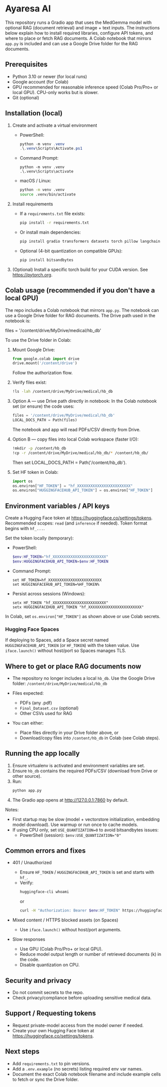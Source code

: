 # Ayaresa AI

This repository runs a Gradio app that uses the MedGemma model with optional RAG (document retrieval) and image + text inputs. The instructions below explain how to install required libraries, configure API tokens, and where to place or fetch RAG documents. A Colab notebook that mirrors `app.py` is included and can use a Google Drive folder for the RAG documents.

## Prerequisites

- Python 3.10 or newer (for local runs)
- Google account (for Colab)
- GPU recommended for reasonable inference speed (Colab Pro/Pro+ or local GPU). CPU-only works but is slower.
- Git (optional)

## Installation (local)

1. Create and activate a virtual environment
   - PowerShell:
     ```powershell
     python -m venv .venv
     .\.venv\Scripts\Activate.ps1
     ```
   - Command Prompt:
     ```
     python -m venv .venv
     .\.venv\Scripts\activate
     ```
   - macOS / Linux:
     ```bash
     python -m venv .venv
     source .venv/bin/activate
     ```

2. Install requirements
   - If a `requirements.txt` file exists:
     ```bash
     pip install -r requirements.txt
     ```
   - Or install main dependencies:
     ```bash
     pip install gradio transformers datasets torch pillow langchain chromadb huggingface-hub sentence-transformers
     ```
   - Optional (4-bit quantization on compatible GPUs):
     ```bash
     pip install bitsandbytes
     ```

3. (Optional) Install a specific torch build for your CUDA version. See https://pytorch.org.

## Colab usage (recommended if you don't have a local GPU)

The repo includes a Colab notebook that mirrors `app.py`. The notebook can use a Google Drive folder for RAG documents. The Drive path used in the notebook is:

files = '/content/drive/MyDrive/medical/hb_db'

To use the Drive folder in Colab:

1. Mount Google Drive:
   ```python
   from google.colab import drive
   drive.mount('/content/drive')
   ```
   Follow the authorization flow.

2. Verify files exist:
   ```bash
   !ls -lah /content/drive/MyDrive/medical/hb_db
   ```

3. Option A — use Drive path directly in notebook:
   In the Colab notebook set (or ensure) the code uses:
   ```python
   files = '/content/drive/MyDrive/medical/hb_db'
   LOCAL_DOCS_PATH = Path(files)
   ```
   The notebook and app will read PDFs/CSV directly from Drive.

4. Option B — copy files into local Colab workspace (faster I/O):
   ```bash
   !mkdir -p /content/hb_db
   !cp -r /content/drive/MyDrive/medical/hb_db/* /content/hb_db/
   ```
   Then set LOCAL_DOCS_PATH = Path('/content/hb_db').

5. Set HF token in Colab:
   ```python
   import os
   os.environ["HF_TOKEN"] = "hf_XXXXXXXXXXXXXXXXXXXXXXXX"
   os.environ["HUGGINGFACEHUB_API_TOKEN"] = os.environ["HF_TOKEN"]
   ```

## Environment variables / API keys

Create a Hugging Face token at https://huggingface.co/settings/tokens. Recommended scopes: `read` (and `inference` if needed). Token format begins with `hf_...`.

Set the token locally (temporary):
- PowerShell:
  ```powershell
  $env:HF_TOKEN="hf_XXXXXXXXXXXXXXXXXXXXXXXX"
  $env:HUGGINGFACEHUB_API_TOKEN=$env:HF_TOKEN
  ```
- Command Prompt:
  ```
  set HF_TOKEN=hf_XXXXXXXXXXXXXXXXXXXXXXXX
  set HUGGINGFACEHUB_API_TOKEN=%HF_TOKEN%
  ```
- Persist across sessions (Windows):
  ```
  setx HF_TOKEN "hf_XXXXXXXXXXXXXXXXXXXXXXXX"
  setx HUGGINGFACEHUB_API_TOKEN "hf_XXXXXXXXXXXXXXXXXXXXXXXX"
  ```

In Colab, set `os.environ["HF_TOKEN"]` as shown above or use Colab secrets.

### Hugging Face Spaces
If deploying to Spaces, add a Space secret named `HUGGINGFACEHUB_API_TOKEN` (or `HF_TOKEN`) with the token value. Use `iface.launch()` without host/port so Spaces manages TLS.

## Where to get or place RAG documents now

- The repository no longer includes a local `hb_db`. Use the Google Drive folder:
  `/content/drive/MyDrive/medical/hb_db`

- Files expected:
  - PDFs (any .pdf)
  - `Final_Dataset.csv` (optional)
  - Other CSVs used for RAG

- You can either:
  - Place files directly in your Drive folder above, or
  - Download/copy files into `/content/hb_db` in Colab (see Colab steps).

## Running the app locally

1. Ensure virtualenv is activated and environment variables are set.
2. Ensure `hb_db` contains the required PDFs/CSV (download from Drive or other source).
3. Run:
   ```bash
   python app.py
   ```
4. The Gradio app opens at http://127.0.0.1:7860 by default.

Notes:
- First startup may be slow (model + vectorstore initialization, embedding model download). Use warmup or run once to cache models.
- If using CPU only, set `USE_QUANTIZATION=0` to avoid bitsandbytes issues:
  - PowerShell (session): `$env:USE_QUANTIZATION="0"`

## Common errors and fixes

- 401 / Unauthorized
  - Ensure `HF_TOKEN` / `HUGGINGFACEHUB_API_TOKEN` is set and starts with `hf_`.
  - Verify:
    ```bash
    huggingface-cli whoami
    ```
    or
    ```bash
    curl -H "Authorization: Bearer $env:HF_TOKEN" https://huggingface.co/api/whoami-v2
    ```

- Mixed content / HTTPS blocked assets (on Spaces)
  - Use `iface.launch()` without host/port arguments.

- Slow responses
  - Use GPU (Colab Pro/Pro+ or local GPU).
  - Reduce model output length or number of retrieved documents (k) in the code.
  - Disable quantization on CPU.

## Security and privacy

- Do not commit secrets to the repo.
- Check privacy/compliance before uploading sensitive medical data.

## Support / Requesting tokens

- Request private-model access from the model owner if needed.
- Create your own Hugging Face token at https://huggingface.co/settings/tokens.

## Next steps

- Add `requirements.txt` to pin versions.
- Add a `.env.example` (no secrets) listing required env var names.
- Document the exact Colab notebook filename and include example cells to fetch or sync the Drive folder.